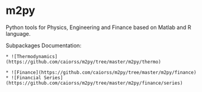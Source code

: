 # m2py

Python tools for Physics, Engineering and Finance based on Matlab and R language.

Subpackages Documentation:


    * ![Thermodynamics](https://github.com/caiorss/m2py/tree/master/m2py/thermo)

    * ![Finance](https://github.com/caiorss/m2py/tree/master/m2py/finance)
    * ![Financial Series](https://github.com/caiorss/m2py/tree/master/m2py/finance/series)
    